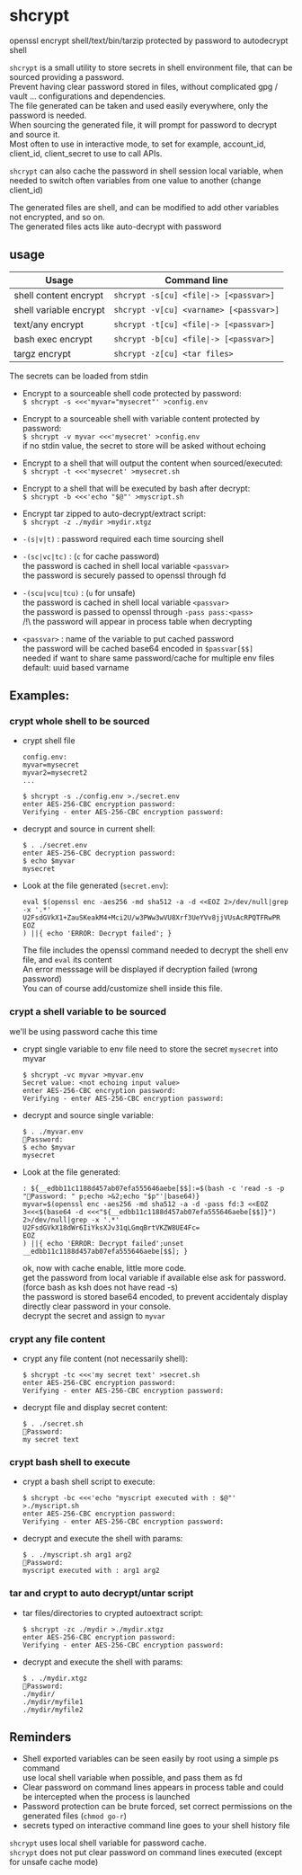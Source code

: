 # shcrypt
openssl encrypt shell/text/bin/tarzip protected by password to autodecrypt shell

`shcrypt` is a small utility to store secrets in shell environment file, that can be sourced providing a password.  
Prevent having clear password stored in files, without complicated gpg / vault ... configurations and dependencies.  
The file generated can be taken and used easily everywhere, only the password is needed.  
When sourcing the generated file, it will prompt for password to decrypt and source it.  
Most often to use in interactive mode, to set for example, account_id, client_id, client_secret to use to call APIs.

`shcrypt` can also cache the password in shell session local variable, when needed to switch often variables from one value to another
(change client_id)

The generated files are shell, and can be modified to add other variables not encrypted, and so on.  
The generated files acts like auto-decrypt with password

## usage

| Usage                    | Command line                                 |
|--------------------------|----------------------------------------------|
| shell content encrypt    | `shcrypt -s[cu] <file\|-> [<passvar>]`       |
| shell variable encrypt   | `shcrypt -v[cu] <varname> [<passvar>]`       |
| text/any encrypt         | `shcrypt -t[cu] <file\|-> [<passvar>]`       |
| bash exec encrypt        | `shcrypt -b[cu] <file\|-> [<passvar>]`       |
| targz encrypt            | `shcrypt -z[cu] <tar files>`                 |



The secrets can be loaded from stdin

* Encrypt to a sourceable shell code protected by password:  
      `$ shcrypt -s <<<'myvar="mysecret"' >config.env`

* Encrypt to a sourceable shell with variable content protected by password:  
      `$ shcrypt -v myvar <<<'mysecret' >config.env`  
      if no stdin value, the secret to store will be asked without echoing

* Encrypt to a shell that will output the content when sourced/executed:  
      `$ shcrypt -t <<<'mysecret' >mysecret.sh`

* Encrypt to a shell that will be executed by bash after decrypt:  
      `$ shcrypt -b <<<'echo "$@"' >myscript.sh`

* Encrypt tar zipped to auto-decrypt/extract script:  
      `$ shcrypt -z ./mydir >mydir.xtgz`


* `-(s|v|t)` : password required each time sourcing shell
* `-(sc|vc|tc)` : (`c` for cache password)  
            the password is cached in shell local variable `<passvar>`  
            the password is securely passed to openssl through fd  
* `-(scu|vcu|tcu)` : (`u` for unsafe)  
            the password is cached in shell local variable `<passvar>`  
            the password is passed to openssl through `-pass pass:<pass>`  
            /!\ the password will appear in process table when decrypting  

* `<passvar>` : name of the variable to put cached password  
            the password will be cached base64 encoded in `$passvar[$$]`  
            needed if want to share same password/cache for multiple env files  
            default: uuid based varname  

## Examples:

### crypt whole shell to be sourced

* crypt shell file
    ```
    config.env:
    myvar=mysecret
    myvar2=mysecret2
    ...
    ```
    ```
    $ shcrypt -s ./config.env >./secret.env
    enter AES-256-CBC encryption password:
    Verifying - enter AES-256-CBC encryption password:
    ```
* decrypt and source in current shell:
    ```
    $ . ./secret.env
    enter AES-256-CBC decryption password: 
    $ echo $myvar
    mysecret
    ```
* Look at the file generated (`secret.env`):
    ```
    eval $(openssl enc -aes256 -md sha512 -a -d <<EOZ 2>/dev/null|grep -x '.*'
    U2FsdGVkX1+ZauSKeakM4+Mci2U/w3PWw3wVU8Xrf3UeYVv8jjVUsAcRPQTFRwPR
    EOZ
    ) ||{ echo 'ERROR: Decrypt failed'; }  
    ```
    The file includes the openssl command needed to decrypt the shell env file, and `eval` its content  
    An error messsage will be displayed if decryption failed (wrong password)  
    You can of course add/customize shell inside this file.  

### crypt a shell variable to be sourced

we'll be using password cache this time

* crypt single variable to env file
    need to store the secret `mysecret` into myvar
    ```
    $ shcrypt -vc myvar >myvar.env
    Secret value: <not echoing input value>
    enter AES-256-CBC encryption password:
    Verifying - enter AES-256-CBC encryption password:
    ```
* decrypt and source single variable:
    ```
    $ . ./myvar.env
    🔐Password: 
    $ echo $myvar
    mysecret
    ```

* Look at the file generated:
    ```
    : ${__edbb11c1188d457ab07efa555646aebe[$$]:=$(bash -c 'read -s -p "🔐Password: " p;echo >&2;echo "$p"'|base64)}
    myvar=$(openssl enc -aes256 -md sha512 -a -d -pass fd:3 <<EOZ 3<<<$(base64 -d <<<"${__edbb11c1188d457ab07efa555646aebe[$$]}") 2>/dev/null|grep -x '.*'
    U2FsdGVkX18dWr6IiYksXJv31qLGmqBrtVKZW8UE4Fc=
    EOZ
    ) ||{ echo 'ERROR: Decrypt failed';unset __edbb11c1188d457ab07efa555646aebe[$$]; }
    ```
    ok, now with cache enable, little more code.  
    get the password from local variable if available else ask for password. (force bash as ksh does not have read -s)  
    the password is stored base64 encoded, to prevent accidentaly display directly clear password in your console.  
    decrypt the secret and assign to `myvar`

### crypt any file content 

* crypt any file content (not necessarily shell):
    ```
    $ shcrypt -tc <<<'my secret text' >secret.sh
    enter AES-256-CBC encryption password:
    Verifying - enter AES-256-CBC encryption password:
    ```
* decrypt file and display secret content:
    ```
    $ . ./secret.sh
    🔐Password: 
    my secret text
    ```

### crypt bash shell to execute

* crypt a bash shell script to execute:
    ```
    $ shcrypt -bc <<<'echo "myscript executed with : $@"' >./myscript.sh
    enter AES-256-CBC encryption password:
    Verifying - enter AES-256-CBC encryption password:
    ```
* decrypt and execute the shell with params:
    ```
    $ . ./myscript.sh arg1 arg2
    🔐Password: 
    myscript executed with : arg1 arg2
    ```

### tar and crypt to auto decrypt/untar script

* tar files/directories to crypted autoextract script:
    ```
    $ shcrypt -zc ./mydir >./mydir.xtgz
    enter AES-256-CBC encryption password:
    Verifying - enter AES-256-CBC encryption password:
    ```
* decrypt and execute the shell with params:
    ```
    $ . ./mydir.xtgz
    🔐Password: 
    ./mydir/
    ./mydir/myfile1
    ./mydir/myfile2
    ```

## Reminders

* Shell exported variables can be seen easily by root using a simple ps command  
    use local shell variable when possible, and pass them as fd
* Clear password on command lines appears in process table and could be intercepted when the process is launched
* Password protection can be brute forced, set correct permissions on the generated files (`chmod go-r`)
* secrets typed on interactive command line goes to your shell history file

`shcrypt` uses local shell variable for password cache.  
`shcrypt` does not put clear password on command lines executed (except for unsafe cache mode)  
